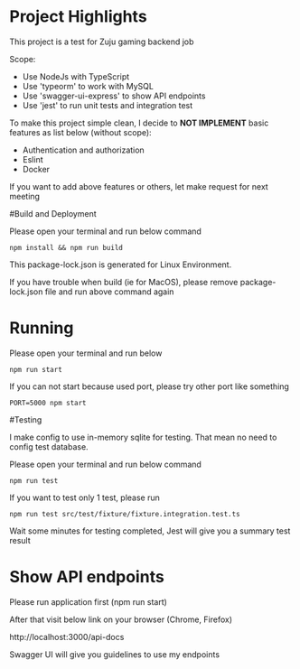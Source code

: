 # Project Highlights
This project is a test for Zuju gaming backend job

Scope:
- Use NodeJs with TypeScript
- Use 'typeorm' to work with MySQL
- Use 'swagger-ui-express' to show API endpoints
- Use 'jest' to run unit tests and integration test

To make this project simple clean, I decide to **NOT IMPLEMENT** basic features as list below (without scope):
- Authentication and authorization
- Eslint
- Docker
  
If you want to add above features or others, let make request for next meeting

#Build and Deployment

Please open your terminal and run below command
```shell
npm install && npm run build
```
This package-lock.json is generated for Linux Environment. 

If you have trouble when build (ie for MacOS), please remove package-lock.json file and run above command again

# Running
Please open your terminal and run below
```shell
npm run start
```
If you can not start because used port, please try other port like something
```shell
PORT=5000 npm start
```

#Testing

I make config to use in-memory sqlite for testing. That mean no need to config test database.

Please open your terminal and run below command
```shell
npm run test
```
If you want to test only 1 test, please run
```shell
npm run test src/test/fixture/fixture.integration.test.ts
```
Wait some minutes for testing completed, Jest will give you a summary test result
# Show API endpoints
Please run application first (npm run start)

After that visit below link on your browser (Chrome, Firefox)


http://localhost:3000/api-docs

Swagger UI will give you guidelines to use my endpoints


